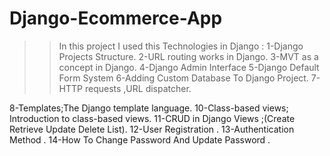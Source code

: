 # Django-Ecommerce-App
>> In this project I used this Technologies in Django : 
>> 1-Django Projects Structure.
>> 2-URL routing works in Django. 
>> 3-MVT as a concept in Django.
>> 4-Django Admin Interface
>> 5-Django Default Form System 
>> 6-Adding Custom Database To Django Project. 
>> 7-HTTP requests ,URL dispatcher.



8-Templates;The Django template language.
10-Class-based views; Introduction to class-based views.
11-CRUD in Django Views ;(Create Retrieve Update Delete List).
12-User Registration .
13-Authentication Method . 
14-How To Change Password And Update Password . 
